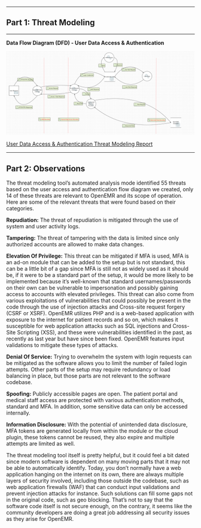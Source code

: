 ------------------------------
**Part 1: Threat Modeling**
------------------------------
------------------------------
**Data Flow Diagram (DFD) - User Data Access & Authentication**

![image](https://github.com/Lord-Tiger/CYBR8420_Fall24/blob/d193c44768d4787a9852f7c027ac8667a7b4faab/DFD/User_Access_DFD.png)

[User Data Access & Authentication Threat Modeling Report](https://htmlpreview.github.io/?https://github.com/Lord-Tiger/CYBR8420_Fall24/blob/7df7dcd9f3ea4f3898a55c064f43412e9c442a7b/DFD/User_Access_ThreatModelingReport.htm)

------------------------------
**Part 2: Observations**
------------------------------

The threat modeling tool’s automated analysis mode identified 55 threats based on the user access and authentication flow diagram we created, only 14 of these threats are relevant to OpenEMR and its scope of operation. Here are some of the relevant threats that were found based on their categories.

**Repudiation:** The threat of repudiation is mitigated through the use of system and user activity logs.

**Tampering:** The threat of tampering with the data is limited since only authorized accounts are allowed to make data changes.

**Elevation Of Privilege:** This threat can be mitigated if MFA is used, MFA is an ad-on module that can be added to the setup but is not standard, this can be a little bit of a gap since MFA is still not as widely used as it should be, if it were to be a standard part of the setup, it would be more likely to be implemented because it’s well-known that standard usernames/passwords on their own can be vulnerable to impersonation and possibly gaining access to accounts with elevated privileges.
This threat can also come from various exploitations of vulnerabilities that could possibly be present in the code through the use of injection attacks and Cross-site request forgery (CSRF or XSRF). OpenEMR utilizes PHP and is a web-based application with exposure to the internet for patient records and so on, which makes it susceptible for web application attacks such as SQL injections and Cross-Site Scripting (XSS), and these were vulnerabilities identified in the past, as recently as last year but have since been fixed. OpenEMR features input validations to mitigate these types of attacks.

**Denial Of Service:** Trying to overwhelm the system with login requests can be mitigated as the software allows you to limit the number of failed login attempts. Other parts of the setup may require redundancy or load balancing in place, but those parts are not relevant to the software codebase.

**Spoofing:** Publicly accessible pages are open. The patient portal and medical staff access are protected with various authentication methods, standard and MFA. In addition, some sensitive data can only be accessed internally.

**Information Disclosure:** With the potential of unintended data disclosure, MFA tokens are generated locally from within the module or the cloud plugin, these tokens cannot be reused, they also expire and multiple attempts are limited as well.

The threat modeling tool itself is pretty helpful, but it could feel a bit dated since modern software is dependent on many moving parts that it may not be able to automatically identify. Today, you don’t normally have a web application hanging on the internet on its own, there are always multiple layers of security involved, including those outside the codebase, such as web application firewalls (WAF) that can conduct input validations and prevent injection attacks for instance. Such solutions can fill some gaps not in the original code, such as geo blocking. That’s not to say that the software code itself is not secure enough, on the contrary, it seems like the community developers are doing a great job addressing all security issues as they arise for OpenEMR.

